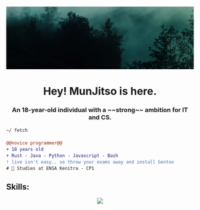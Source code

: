 ![](img/nice.png)
<h1 align="center">Hey! MunJitso is here.</h1>
<h3 align="center">An 18-year-old individual with a ~~strong~~ ambition for IT and CS.</h3>

```diff
~/ fetch

@@novice programmer@@
+ 18 years old
+ Rust - Java - Python - Javascript - Bash
! live isn't easy.. so throw your exams away and install Gentoo
# 📖 Studies at ENSA Kenitra - CP1
```

<h2 align="left">Skills: </h2>
<p align="center">
  <a href="https://skillicons.dev">
    <img src="https://skillicons.dev/icons?i=html,css,js,ts,python,kotlin,java,rust" />
  </a>
</p>
